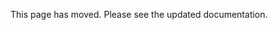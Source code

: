 <!-- moved-to: docs/guides/ALL_DOCS.md on 2025-04-18 -->

This page has moved. Please see the updated documentation.

